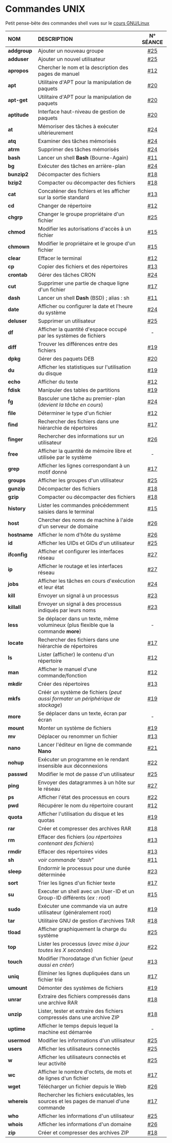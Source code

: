 # Commandes UNIX

Petit pense-bête des commandes shell vues sur le [cours GNU/Linux](https://www.youtube.com/playlist?list=PLrSOXFDHBtfHKxuz6NySItyf4iSEcTw97)

|NOM|DESCRIPTION|N° SÉANCE|
|:--|:--|:--:|
|**addgroup**|Ajouter un nouveau groupe|[#25](https://www.youtube.com/watch?v=I78LksopViE)|
|**adduser**|Ajouter un nouvel utilisateur|[#25](https://www.youtube.com/watch?v=I78LksopViE)|
|**apropos**|Chercher le nom et la description des pages de manuel|[#12](https://www.youtube.com/watch?v=9xpItgaWVso)|
|**apt**|Utilitaire d'APT pour la manipulation de paquets|[#20](https://www.youtube.com/watch?v=WHCb06mDPXI)|
|**apt-get**|Utilitaire d'APT pour la manipulation de paquets|[#20](https://www.youtube.com/watch?v=WHCb06mDPXI)|
|**aptitude**|Interface haut-niveau de gestion de paquets|[#20](https://www.youtube.com/watch?v=WHCb06mDPXI)|
|**at**|Mémoriser des tâches à exécuter ultérieurement|[#24](https://www.youtube.com/watch?v=kdGaurPWL10)|
|**atq**|Examiner des tâches mémorisés|[#24](https://www.youtube.com/watch?v=kdGaurPWL10)|
|**atrm**|Supprimer des tâches mémorisés|[#24](https://www.youtube.com/watch?v=kdGaurPWL10)|
|**bash**|Lancer un shell **Bash** (Bourne-Again)|[#11](https://www.youtube.com/watch?v=DQeBbPsGoHY)|
|**bg**|Exécuter des tâches en arrière-plan|[#24](https://www.youtube.com/watch?v=kdGaurPWL10)|
|**bunzip2**|Décompacter des fichiers|[#18](https://www.youtube.com/watch?v=0VyUecw1CQA)|
|**bzip2**|Compacter ou décompacter des fichiers|[#18](https://www.youtube.com/watch?v=0VyUecw1CQA)|
|**cat**|Concaténer des fichiers et les afficher sur la sortie standard|[#13](https://www.youtube.com/watch?v=iIIE3s0FuiQ)|
|**cd**|Changer de répertoire|[#12](https://www.youtube.com/watch?v=9xpItgaWVso)|
|**chgrp**|Changer le groupe propriétaire d'un fichier|[#25](https://www.youtube.com/watch?v=I78LksopViE)|
|**chmod**|Modifier les autorisations d'accès à un fichier|[#15](https://www.youtube.com/watch?v=AvdVbh3j-50)|
|**chmown**|Modifier le propriétaire et le groupe d'un fichier|[#15](https://www.youtube.com/watch?v=AvdVbh3j-50)|
|**clear**|Effacer le terminal|[#12](https://www.youtube.com/watch?v=9xpItgaWVso)|
|**cp**|Copier des fichiers et des répertoires|[#13](https://www.youtube.com/watch?v=iIIE3s0FuiQ)|
|**crontab**|Gérer des tâches CRON|[#24](https://www.youtube.com/watch?v=kdGaurPWL10)|
|**cut**|Supprimer une partie de chaque ligne d'un fichier|[#17](https://www.youtube.com/watch?v=Kl242W57-PU)|
|**dash**|Lancer un shell **Dash** (BSD) ; alias : sh|[#11](https://www.youtube.com/watch?v=DQeBbPsGoHY)|
|**date**|Afficher ou configurer la date et l'heure du système|[#24](https://www.youtube.com/watch?v=kdGaurPWL10)|
|**deluser**|Supprimer un utilisateur|[#25](https://www.youtube.com/watch?v=I78LksopViE)|
|**df**|Afficher la quantité d'espace occupé par les systèmes de fichiers|-|
|**diff**|Trouver les différences entre des fichiers|[#19](https://www.youtube.com/watch?v=UDmLDYMwn7c)|
|**dpkg**|Gérer des paquets DEB|[#20](https://www.youtube.com/watch?v=WHCb06mDPXI)|
|**du**|Afficher les statistiques sur l'utilisation du disque|[#19](https://www.youtube.com/watch?v=UDmLDYMwn7c)|
|**echo**|Afficher du texte|[#12](https://www.youtube.com/watch?v=9xpItgaWVso)|
|**fdisk**|Manipuler des tables de partitions|[#19](https://www.youtube.com/watch?v=UDmLDYMwn7c)|
|**fg**|Basculer une tâche au premier-plan (_devient la tâche en cours_)|[#24](https://www.youtube.com/watch?v=kdGaurPWL10)|
|**file**|Déterminer le type d'un fichier|[#12](https://www.youtube.com/watch?v=9xpItgaWVso)|
|**find**|Rechercher des fichiers dans une hiérarchie de répertoires|[#17](https://www.youtube.com/watch?v=Kl242W57-PU)|
|**finger**|Rechercher des informations sur un utilisateur|[#26](https://www.youtube.com/watch?v=W25iWpDLt6Q)|
|**free**|Afficher la quantité de mémoire libre et utilisée par le système|-|
|**grep**|Afficher les lignes correspondant à un motif donné|[#17](https://www.youtube.com/watch?v=Kl242W57-PU)|
|**groups**|Afficher les groupes d'un utilisateur|[#25](https://www.youtube.com/watch?v=I78LksopViE)|
|**gunzip**|Décompacter des fichiers|[#18](https://www.youtube.com/watch?v=0VyUecw1CQA)|
|**gzip**|Compacter ou décompacter des fichiers|[#18](https://www.youtube.com/watch?v=0VyUecw1CQA)|
|**history**|Lister les commandes précédemment saisies dans le terminal|[#15](https://www.youtube.com/watch?v=AvdVbh3j-50)|
|**host**|Chercher des noms de machine à l'aide d'un serveur de domaine|[#26](https://www.youtube.com/watch?v=W25iWpDLt6Q)|
|**hostname**|Afficher le nom d'hôte du système|[#26](https://www.youtube.com/watch?v=W25iWpDLt6Q)|
|**id**|Afficher les UIDs et GIDs d'un utilisateur|[#25](https://www.youtube.com/watch?v=I78LksopViE)|
|**ifconfig**|Afficher et configurer les interfaces réseau|[#27](https://www.youtube.com/watch?v=KGPNP9WggK0)|
|**ip**|Afficher le routage et les interfaces réseau|[#27](https://www.youtube.com/watch?v=KGPNP9WggK0)|
|**jobs**|Afficher les tâches en cours d'exécution et leur état|[#24](https://www.youtube.com/watch?v=kdGaurPWL10)|
|**kill**|Envoyer un signal à un processus|[#23](https://www.youtube.com/watch?v=hJ0f1Pd-v2Y)|
|**killall**|Envoyer un signal à des processus indiqués par leurs noms|[#23](https://www.youtube.com/watch?v=hJ0f1Pd-v2Y)|
|**less**|Se déplacer dans un texte, même volumineux (plus flexible que la commande **more**)|-|
|**locate**|Rechercher des fichiers dans une hiérarchie de répertoires|[#17](https://www.youtube.com/watch?v=Kl242W57-PU)|
|**ls**|Lister (afficher) le contenu d'un répertoire|[#12](https://www.youtube.com/watch?v=9xpItgaWVso)|
|**man**|Afficher le manuel d'une commande/fonction|[#12](https://www.youtube.com/watch?v=9xpItgaWVso)|
|**mkdir**|Créer des répertoires|[#13](https://www.youtube.com/watch?v=iIIE3s0FuiQ)|
|**mkfs**|Créér un système de fichiers (_peut aussi formater un périphérique de stockage_)|[#19](https://www.youtube.com/watch?v=UDmLDYMwn7c)|
|**more**|Se déplacer dans un texte, écran par écran|-|
|**mount**|Monter un système de fichiers|[#19](https://www.youtube.com/watch?v=UDmLDYMwn7c)|
|**mv**|Déplacer ou renommer un fichier|[#13](https://www.youtube.com/watch?v=iIIE3s0FuiQ)|
|**nano**|Lancer l'éditeur en ligne de commande **Nano**|[#21](https://www.youtube.com/watch?v=5IPkSVEYnXw)|
|**nohup**|Exécuter un programme en le rendant insensible aux déconnexions|[#22](https://www.youtube.com/watch?v=noGCntpmYpk)|
|**passwd**|Modifier le mot de passe d'un utilisateur|[#25](https://www.youtube.com/watch?v=I78LksopViE)|
|**ping**|Envoyer des datagrammes à un hôte sur le réseau|[#27](https://www.youtube.com/watch?v=KGPNP9WggK0)|
|**ps**|Afficher l'état des processus en cours|[#22](https://www.youtube.com/watch?v=noGCntpmYpk)|
|**pwd**|Récupérer le nom du répertoire courant|[#12](https://www.youtube.com/watch?v=9xpItgaWVso)|
|**quota**|Afficher l'utilisation du disque et les quotas|[#19](https://www.youtube.com/watch?v=UDmLDYMwn7c)|
|**rar**|Créer et compresser des archives RAR|[#18](https://www.youtube.com/watch?v=0VyUecw1CQA)|
|**rm**|Effacer des fichiers (_ou répertoires contenant des fichiers_)|[#13](https://www.youtube.com/watch?v=iIIE3s0FuiQ)|
|**rmdir**|Effacer des répertoires vides|[#13](https://www.youtube.com/watch?v=iIIE3s0FuiQ)|
|**sh**|_voir commande “dash”_|[#11](https://www.youtube.com/watch?v=DQeBbPsGoHY)|
|**sleep**|Endormir le processus pour une durée déterminée|[#23](https://www.youtube.com/watch?v=hJ0f1Pd-v2Y)|
|**sort**|Trier les lignes d'un fichier texte|[#17](https://www.youtube.com/watch?v=Kl242W57-PU)|
|**su**|Executer un shell avec un User-ID et un Group-ID différents (_ex : root_)|[#15](https://www.youtube.com/watch?v=AvdVbh3j-50)|
|**sudo**|Exécuter une commande via un autre utilisateur (généralement root)|[#19](https://www.youtube.com/watch?v=UDmLDYMwn7c)|
|**tar**|Utilitaire GNU de gestion d'archives TAR|[#18](https://www.youtube.com/watch?v=0VyUecw1CQA)|
|**tload**|Afficher graphiquement la charge du système|[#25](https://www.youtube.com/watch?v=I78LksopViE)|
|**top**|Lister les processus (_avec mise à jour toutes les X secondes_)|[#22](https://www.youtube.com/watch?v=noGCntpmYpk)|
|**touch**|Modifier l'horodatage d'un fichier (_peut aussi en créer_)|[#13](https://www.youtube.com/watch?v=iIIE3s0FuiQ)|
|**uniq**|Éliminer les lignes dupliquées dans un fichier trié|[#17](https://www.youtube.com/watch?v=Kl242W57-PU)|
|**umount**|Démonter des systèmes de fichiers|[#19](https://www.youtube.com/watch?v=UDmLDYMwn7c)|
|**unrar**|Extraire des fichiers compressés dans une archive RAR|[#18](https://www.youtube.com/watch?v=0VyUecw1CQA)|
|**unzip**|Lister, tester et extraire des fichiers compressés dans une archive ZIP|[#18](https://www.youtube.com/watch?v=0VyUecw1CQA)|
|**uptime**|Afficher le temps depuis lequel la machine est démarrée|-|
|**usermod**|Modifier les informations d'un utilisateur|[#25](https://www.youtube.com/watch?v=I78LksopViE)|
|**users**|Afficher les utilisateurs connectés|[#25](https://www.youtube.com/watch?v=I78LksopViE)|
|**w**|Afficher les utilisateurs connectés et leur activité|[#25](https://www.youtube.com/watch?v=I78LksopViE)|
|**wc**|Afficher le nombre d'octets, de mots et de lignes d'un fichier|[#17](https://www.youtube.com/watch?v=Kl242W57-PU)|
|**wget**|Télécharger un fichier depuis le Web|[#26](https://www.youtube.com/watch?v=W25iWpDLt6Q)|
|**whereis**|Rechercher les fichiers exécutables, les sources et les pages de manuel d'une commande|[#17](https://www.youtube.com/watch?v=Kl242W57-PU)|
|**who**|Afficher les informations d'un utilisateur|[#25](https://www.youtube.com/watch?v=I78LksopViE)|
|**whois**|Afficher les informations d'un domaine|[#26](https://www.youtube.com/watch?v=W25iWpDLt6Q)|
|**zip**|Créer et compresser des archives ZIP|[#18](https://www.youtube.com/watch?v=0VyUecw1CQA)|
